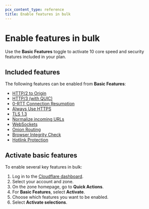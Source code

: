 ```yaml
---
pcx_content_type: reference
title: Enable features in bulk
---
```


# Enable features in bulk

Use the **Basic Features** toggle to activate 10 core speed and security features included in your plan.

## Included features

The following features can be enabled from **Basic Features**:

- [HTTP/2 to Origin](/speed/optimization/protocol/http2-to-origin/)
- [HTTP/3 (with QUIC)](/speed/optimization/protocol/http3/)
- [0-RTT Connection Resumption](/speed/optimization/protocol/0-rtt-connection-resumption/)
- [Always Use HTTPS](/ssl/edge-certificates/additional-options/always-use-https/)
- [TLS 1.3](/ssl/edge-certificates/additional-options/tls-13/)
- [Normalize incoming URLs](/rules/normalization/)
- [WebSockets](/network/websockets/)
- [Onion Routing](/network/onion-routing/)
- [Browser Integrity Check](/waf/tools/browser-integrity-check/)
- [Hotlink Protection](/waf/tools/scrape-shield/hotlink-protection/)

## Activate basic features

To enable several key features in bulk:

1. Log in to the [Cloudflare dashboard](https://dash.cloudflare.com).
2. Select your account and zone.
3. On the zone homepage, go to **Quick Actions**.
4. For **Basic Features**, select **Activate**.
5. Choose which features you want to be enabled.
6. Select **Activate selections**.